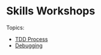 # Skills Workshops

Topics:
- [TDD Process](https://github.com/hturnbull93/makers_notes/blob/master/skills_workshops/TDD_process.md)
- [Debugging](https://github.com/hturnbull93/makers_notes/blob/master/skills_workshops/debugging.md)
